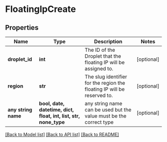 # FloatingIpCreate


## Properties
Name | Type | Description | Notes
------------ | ------------- | ------------- | -------------
**droplet_id** | **int** | The ID of the Droplet that the floating IP will be assigned to. | [optional] 
**region** | **str** | The slug identifier for the region the floating IP will be reserved to. | [optional] 
**any string name** | **bool, date, datetime, dict, float, int, list, str, none_type** | any string name can be used but the value must be the correct type | [optional]

[[Back to Model list]](../README.md#documentation-for-models) [[Back to API list]](../README.md#documentation-for-api-endpoints) [[Back to README]](../README.md)


